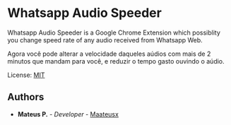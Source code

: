 # Whatsapp Audio Speeder

Whatsapp Audio Speeder is a Google Chrome Extension which possiblity you change speed rate of any audio received from Whatsapp Web.

Agora você pode alterar a velocidade daqueles aúdios com mais de 2 minutos que mandam para você, e reduzir o tempo gasto ouvindo o aúdio.

License: [ MIT](LICENSE)

## Authors
* **Mateus P.** - *Developer* - [Maateusx](https://github.com/Maateusx)


